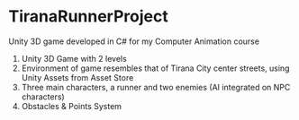 # TiranaRunnerProject
Unity 3D game developed in C# for my Computer Animation course

1. Unity 3D Game with 2 levels
2. Environment of game resembles that of Tirana City center streets, using Unity Assets from Asset Store
3. Three main characters, a runner and two enemies (AI integrated on NPC characters)
4. Obstacles & Points System
